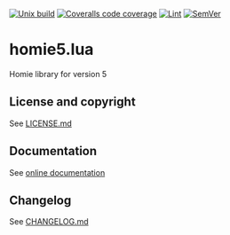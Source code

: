 [![Unix build](https://img.shields.io/github/actions/workflow/status/Tieske/homie5.lua/unix_build.yml?branch=main&label=Unix%20build&logo=linux)](https://github.com/Tieske/homie5.lua/actions/workflows/unix_build.yml)
[![Coveralls code coverage](https://img.shields.io/coveralls/github/Tieske/homie5.lua?logo=coveralls)](https://coveralls.io/github/Tieske/homie5.lua)
[![Lint](https://github.com/Tieske/homie5.lua/workflows/Lint/badge.svg)](https://github.com/Tieske/homie5.lua/actions/workflows/lint.yml)
[![SemVer](https://img.shields.io/github/v/tag/Tieske/homie5.lua?color=brightgreen&label=SemVer&logo=semver&sort=semver)](CHANGELOG.md)

# homie5.lua

Homie library for version 5

## License and copyright

See [LICENSE.md](LICENSE.md)

## Documentation

See [online documentation](https://Tieske.github.io/homie5.lua/)

## Changelog

See [CHANGELOG.md](CHANGELOG.md)
